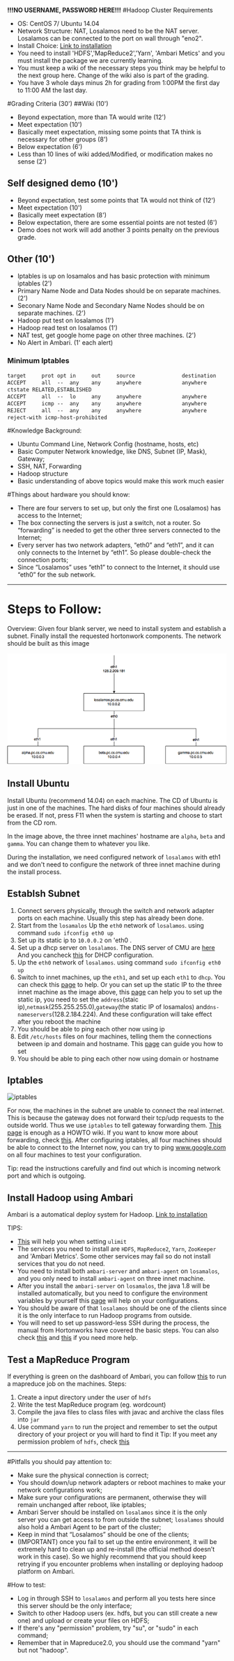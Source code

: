__!!!NO USERNAME, PASSWORD HERE!!!__
#Hadoop Cluster Requirements
- OS: CentOS 7/ Ubuntu 14.04
- Network Structure: NAT, Losalamos need to be the NAT server. Losalamos can be connected to the port on wall through "eno2".
- Install Choice: [Link to installation]( http://docs.hortonworks.com/HDPDocuments/Ambari-2.2.0.0/bk_Installing_HDP_AMB/bk_Installing_HDP_AMB-20151221.pdf)
- You need to install 'HDFS','MapReduce2','Yarn', 'Ambari Metics' and you must install the package we are currently learning.
- You must keep a wiki of the necessary steps you think may be helpful to the next group here. Change of the wiki also is part of the grading.
- You have 3 whole days minus 2h for grading from 1:00PM the first day to 11:00 AM the last day.


#Grading Criteria (30')
##Wiki (10')
- Beyond expectation, more than TA would write (12')
- Meet expectation (10')
- Basically meet expectation, missing some points that TA think is necessary for other groups (8')
- Below expectation (6')
- Less than 10 lines of wiki added/Modified, or modification makes no sense (2')

## Self designed demo (10')
- Beyond expectation, test some points that TA would not think of (12')
- Meet expectation (10')
- Basically meet expectation (8')
- Below expectation, there are some essential points are not tested (6')
- Demo does not work will add another 3 points penalty on the previous grade.

## Other (10')
- Iptables is up on losamalos and has basic protection with minimum iptables (2')
- Primary Name Node and Data Nodes should be on separate machines. (2')
- Seconary Name Node and Secondary Name Nodes should be on separate machines. (2')
- Hadoop put test on losalamos (1')
- Hadoop read test on losalamos (1')
- NAT test, get google home page on other three machines. (2')
- No Alert in Ambari. (1' each alert)

### Minimum Iptables
```
target     prot opt in     out     source               destination
ACCEPT     all  --  any    any     anywhere             anywhere             ctstate RELATED,ESTABLISHED
ACCEPT     all  --  lo     any     anywhere             anywhere            
ACCEPT     icmp --  any    any     anywhere             anywhere            
REJECT     all  --  any    any     anywhere             anywhere             reject-with icmp-host-prohibited
```

#Knowledge Background:
- Ubuntu Command Line, Network Config (hostname, hosts, etc)
- Basic Computer Network knowledge, like DNS, Subnet (IP, Mask), Gateway;
- SSH, NAT, Forwarding
- Hadoop structure
- Basic understanding of above topics would make this work much easier

#Things about hardware you should know:
- There are four servers to set up, but only the first one (Losalamos) has access to the Internet;
- The box connecting the servers is just a switch, not a router. So “forwarding” is needed to get the other three servers connected to the Internet;
- Every server has two network adapters, “eth0” and “eth1”, and it can only connects to the Internet by “eth1”. So please double-check the connection ports;
- Since “Losalamos” uses “eth1” to connect to the Internet, it should use “eth0” for the sub network.

<hr>


# Steps to Follow:

Overview: Given four blank server, we need to install system and establish a subnet. Finally install the requested hortonwork components. The network should be built as this image

![image](network.png)

## Install Ubuntu

Install Ubuntu (recommend 14.04) on each machine. The CD of Ubuntu is just in one of the machines. The hard disks of four machines should already be erased. If not, press F11 when the system is starting and choose to start from the CD rom.

In the image above, the three innet machines' hostname are `alpha`, `beta` and `gamma`. You can change them to whatever you like.

During the installation, we need configured network of `losalamos` with eth1 and we don't need to configure the network of three innet machine during the install process.

## Establsh Subnet

1. Connect servers physically, through the switch and network adapter ports on each machine. Usually this step has already been done.
2. Start from the `losamalos` Up the `eth0` network of `losalamos`. using command `sudo ifconfig eth0 up`
3. Set up its static ip to `10.0.0.2` on 'eth0 .
3. Set up a dhcp server on `losalamos`. The DNS server of CMU are [here](https://www.cmu.edu/computing/partners/dept-computing/services/domain.html) And you cancheck [this](http://askubuntu.com/questions/140126/how-do-i-install-and-configure-a-dhcp-server) for DHCP configuration.
4. Up the `eth0` network of `losalamos`. using command `sudo ifconfig eth0 up`
5. Switch to innet machines, up the `eth1`, and set up each `eth1` to `dhcp`. You can check this [page](http://inside.mines.edu/CCIT-NET-SS-Configuring-a-Dynamic-IP-Address-Debian-Linux) to help. Or you can set up the static IP to the three innet machine as the image above, this [page](https://help.ubuntu.com/14.04/serverguide/network-configuration.html) can help you to set up the static ip, you need to set the `address`(staic ip),`netmask`(255.255.255.0),`gateway`(the static IP of losamalos) and`dns-nameservers`(128.2.184.224). And these configuration will take effect after you reboot the machine
7. You should be able to ping each other now using ip
8. Edit `/etc/hosts` files on four machines, telling them the connections between ip and domain and hostname. This [page](http://linux.die.net/man/5/hosts) can guide you how to set
9. You should be able to ping each other now using domain or hostname

## Iptables

![iptables](http://www.system-rescue-cd.org/images/dport-routing-02.png)

For now, the machines in the subnet are unable to connect the real internet. This is because the gateway does not forward their tcp/udp requests to the outside world. Thus we use `iptables` to tell gateway forwarding them. [This page](http://www.revsys.com/writings/quicktips/nat.html) is enough as a HOWTO wiki. If you want to know more about forwarding, check [this](http://www.howtogeek.com/177621/the-beginners-guide-to-iptables-the-linux-firewall/). After configuring iptables, all four machines should be able to connect to the Internet now, you can try to ping www.google.com on all four machines to test your configuration.

Tip: read the instructions carefully and find out which is incoming network port and which is outgoing.

## Install Hadoop using Ambari

Ambari is a automatical deploy system for Hadoop. [Link to installation]( http://docs.hortonworks.com/HDPDocuments/Ambari-2.2.0.0/bk_Installing_HDP_AMB/bk_Installing_HDP_AMB-20151221.pdf)

TIPS:

* [This](http://posidev.com/blog/2009/06/04/set-ulimit-parameters-on-ubuntu/) will help you when setting `ulimit`
* The services you need to install are `HDFS`, `MapReduce2`, `Yarn`, `ZooKeeper` and  'Ambari Metrics'. Some other services may fail so do not install services that you do not need.
* You need to install both `ambari-server` and `ambari-agent` on `losamalos`, and you only need to install `ambari-agent` on three innet machine.
* After you install the `ambari-server` on `losamalos`, the java 1.8 will be installed automatically, but you need to configure the environment variables by yourself this [page](http://stackoverflow.com/questions/9612941/how-to-set-java-environment-path-in-ubuntu) will help on your configurations.
* You should be aware of that `losalamos` should be one of the clients since it is the only interface to run Hadoop programs from outside.
* You will need to set up password-less SSH during the process, the manual from Hortonworks have covered the basic steps. You can also check [this](http://www.linuxproblem.org/art_9.html) and [this](http://askubuntu.com/questions/497895/permission-denied-for-rootlocalhost-for-ssh-connection) if you need more help.

## Test a MapReduce Program

If everything is green on the dashboard of Ambari, you can follow [this](http://www.joshuaburkholder.com/blog/2014/05/15/how-to-run-ava-mrv2-using-hadoop/) to run a mapreduce job on the machines.
Steps:
1. Create a input directory under the user of `hdfs`
2. Write the test MapReduce program (eg. wordcount)
3. Compile the java files to class files  with javac and archive the class files into `jar`
4. Use command `yarn` to run the project and remember to set the output directory of your project or you will hard to find it
Tip: If you meet any permission problem of `hdfs`, check [this](http://stackoverflow.com/a/20002264/2580825)
<hr>

#Pitfalls you should pay attention to:
- Make sure the physical connection is correct;
- You should down/up network adapters or reboot machines to make your network configurations work;
- Make sure your configurations are permanent, otherwise they will remain unchanged after reboot, like iptables;
- Ambari Server should be installed on `losalamos` since it is the only server you can get access to from outside the subnet;
`losalamos` should also hold a Ambari Agent to be part of the cluster;
- Keep in mind that “Losalamos” should be one of the clients;
- (IMPORTANT) once you fail to set up the entire environment, it will be extremely hard to clean up and re-install (the official method doesn’t work in this case). So we highly recommend that you should keep retrying if you encounter problems when installing or deploying hadoop platform on Ambari.

#How to test:
- Log in through SSH to `losalamos` and perform all you tests here since this server should be the only interface;
- Switch to other Hadoop users (ex. hdfs, but you can still create a new one) and upload or create your files on HDFS;
- If there's any "permission" problem, try "su", or "sudo" in each command;
- Remember that in Mapreduce2.0, you should use the command "yarn" but not "hadoop".

